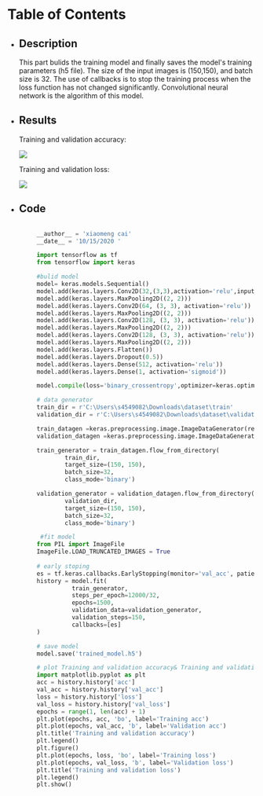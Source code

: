 # Table of Contents
* ## Description
     This part bulids the training model and finally saves the model's training parameters (h5 file). The size of the input images is (150,150), and batch size is 32. The use of callbacks is to stop the training process when the loss function has not changed significantly. Convolutional neural network is the algorithm of this model.

* ## Results 
   Training and validation accuracy:
   
   ![](https://github.com/1665446266/PatternFlow/blob/topic-recognition/recognition/project(%20OAI%20AKOA%20knee%20dataset)/bulid%20model/Training%20and%20validation%20accuracy.png?raw=true)
   
   Training and validation loss:
   
   ![](https://github.com/1665446266/PatternFlow/blob/topic-recognition/recognition/project(%20OAI%20AKOA%20knee%20dataset)/bulid%20model/Training%20and%20validation%20loss.png?raw=true)
   
  
* ## Code
   
   ```python

        __author__ = 'xiaomeng cai'
        __date__ = '10/15/2020 '

        import tensorflow as tf
        from tensorflow import keras

        #bulid model
        model= keras.models.Sequential()
        model.add(keras.layers.Conv2D(32,(3,3),activation='relu',input_shape=(150,150,3)))
        model.add(keras.layers.MaxPooling2D((2, 2)))
        model.add(keras.layers.Conv2D(64, (3, 3), activation='relu'))
        model.add(keras.layers.MaxPooling2D((2, 2)))
        model.add(keras.layers.Conv2D(128, (3, 3), activation='relu'))
        model.add(keras.layers.MaxPooling2D((2, 2)))
        model.add(keras.layers.Conv2D(128, (3, 3), activation='relu'))
        model.add(keras.layers.MaxPooling2D((2, 2)))
        model.add(keras.layers.Flatten())
        model.add(keras.layers.Dropout(0.5))
        model.add(keras.layers.Dense(512, activation='relu'))
        model.add(keras.layers.Dense(1, activation='sigmoid'))

        model.compile(loss='binary_crossentropy',optimizer=keras.optimizers.RMSprop(lr=1e-4),metrics=['acc'])

        # data generator
        train_dir = r'C:\Users\s4549082\Downloads\dataset\train'
        validation_dir = r'C:\Users\s4549082\Downloads\dataset\validation'

        train_datagen =keras.preprocessing.image.ImageDataGenerator(rescale=1./255)
        validation_datagen =keras.preprocessing.image.ImageDataGenerator(rescale=1./255)

        train_generator = train_datagen.flow_from_directory(
                train_dir,
                target_size=(150, 150),
                batch_size=32,
                class_mode='binary')

        validation_generator = validation_datagen.flow_from_directory(
                validation_dir,
                target_size=(150, 150),
                batch_size=32,
                class_mode='binary')

         #fit model
        from PIL import ImageFile
        ImageFile.LOAD_TRUNCATED_IMAGES = True
         
        # early stoping
        es = tf.keras.callbacks.EarlyStopping(monitor='val_acc', patience=20)
        history = model.fit(
                  train_generator,
                  steps_per_epoch=12000/32,
                  epochs=1500,
                  validation_data=validation_generator,
                  validation_steps=150,
                  callbacks=[es]
        )

        # save model
        model.save('trained_model.h5')

        # plot Training and validation accuracy& Training and validation loss curve
        import matplotlib.pyplot as plt
        acc = history.history['acc']
        val_acc = history.history['val_acc']
        loss = history.history['loss']
        val_loss = history.history['val_loss']
        epochs = range(1, len(acc) + 1)
        plt.plot(epochs, acc, 'bo', label='Training acc')
        plt.plot(epochs, val_acc, 'b', label='Validation acc')
        plt.title('Training and validation accuracy')
        plt.legend()
        plt.figure()
        plt.plot(epochs, loss, 'bo', label='Training loss')
        plt.plot(epochs, val_loss, 'b', label='Validation loss')
        plt.title('Training and validation loss')
        plt.legend()
        plt.show()
  ```



